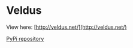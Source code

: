 # Veldus

View here: [http://veldus.net/](http://veldus.net/)

[PyPi repository](https://pypi.org/project/sphinx-veldus-ext/)